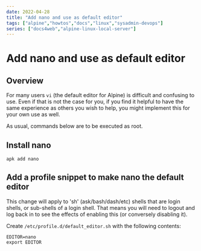 ```yaml
---
date: 2022-04-28
title: "Add nano and use as default editor"
tags: ["alpine","howtos","docs","linux","sysadmin-devops"]
series: ["docs4web","alpine-linux-local-server"]
---
```


# Add nano and use as default editor

## Overview

For many users ``vi`` (the default editor for Alpine) is difficult and confusing to use. Even if that is not the case for you, if you find it helpful to have the same experience as others you wish to help, you might implement this for your own use as well.

As usual, commands below are to be executed as root.

## Install nano

``` shell
apk add nano
```

## Add a profile snippet to make nano the default editor

This change will apply to 'sh' (ask/bash/dash/etc) shells that are login shells, or sub-shells of a login shell. That means you will need to logout and log back in to see the effects of enabling this (or conversely disabling it).

Create `/etc/profile.d/default_editor.sh` with the following contents:

```shell
EDITOR=nano
export EDITOR
```
